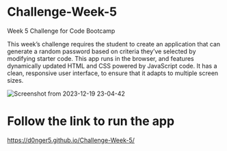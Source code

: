 # Challenge-Week-5
Week 5 Challenge for Code Bootcamp

This week’s challenge requires the student to create an application that can generate a random password based on criteria they’ve selected by modifying starter code. This app runs in the browser, and features dynamically updated HTML and CSS powered by JavaScript code. It has a clean, responsive user interface, to ensure that it adapts to multiple screen sizes.


![Screenshot from 2023-12-19 23-04-42](https://github.com/D0nger5/Challenge-Week-5/assets/149728432/6198c691-553c-4c2c-8312-f6299acdde43)

# Follow the link to run the app
https://d0nger5.github.io/Challenge-Week-5/



